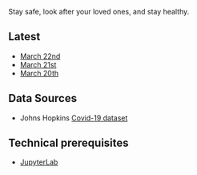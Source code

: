 Stay safe, look after your loved ones, and stay healthy.

## Latest

* [March 22nd](html/20200322-covid-model.html)
* [March 21st](html/20200321-covid-model.html)
* [March 20th](html/20200320-covid-model.html)


## Data Sources

* Johns Hopkins [Covid-19 dataset](https://github.com/CSSEGISandData/COVID-19)


## Technical prerequisites

* [JupyterLab](https://jupyter.org/)
